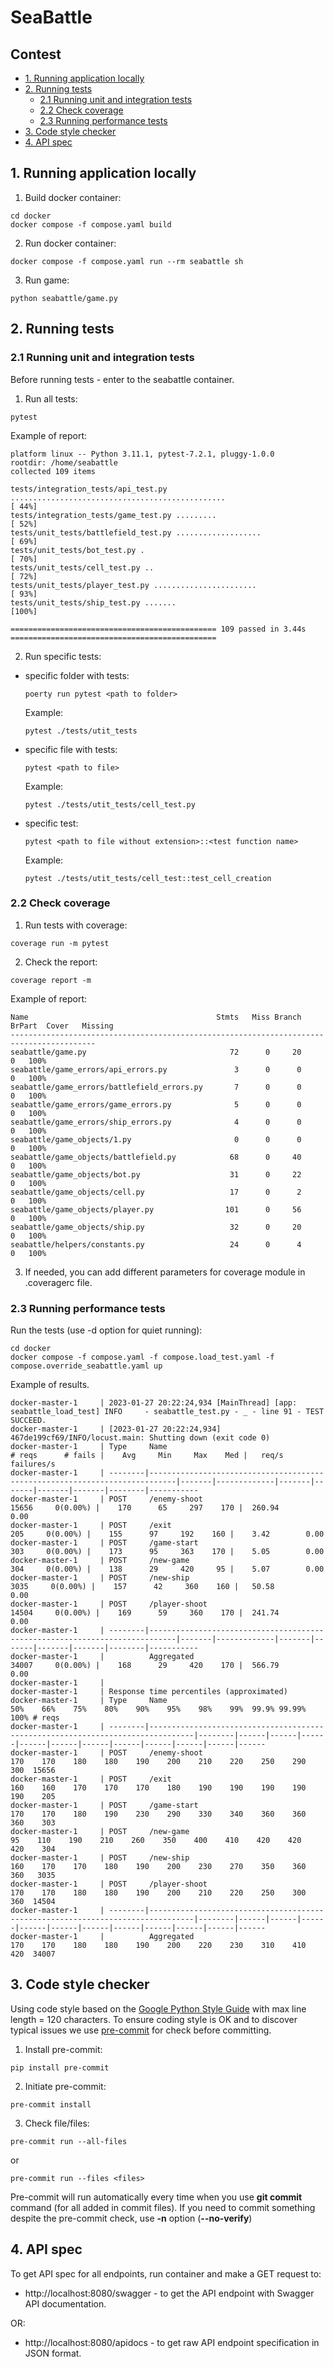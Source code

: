 # SeaBattle

## Contest
- [1. Running application locally](#1-running-application-locally)
- [2. Running tests](#2-running-tests)
  - [2.1 Running unit and integration tests](#21-running-unit-and-integration-tests)
  - [2.2 Check coverage](#22-check-coverage)
  - [2.3 Running performance tests](#23-running-performance-tests)
- [3. Code style checker](#3-code-style-checker)
- [4. API spec](#4-api-spec)

## 1. Running application locally

1) Build docker container:

```commandline
cd docker
docker compose -f compose.yaml build
```

2) Run docker container:

```commandline
docker compose -f compose.yaml run --rm seabattle sh
```

3) Run game:

```commandline
python seabattle/game.py
```

## 2. Running tests

### 2.1 Running unit and integration tests

Before running tests - enter to the seabattle container.

1) Run all tests:

```commandline
pytest
```

Example of report:
```text
platform linux -- Python 3.11.1, pytest-7.2.1, pluggy-1.0.0
rootdir: /home/seabattle
collected 109 items

tests/integration_tests/api_test.py ................................................                      [ 44%]
tests/integration_tests/game_test.py .........                                                            [ 52%]
tests/unit_tests/battlefield_test.py ...................                                                  [ 69%]
tests/unit_tests/bot_test.py .                                                                            [ 70%]
tests/unit_tests/cell_test.py ..                                                                          [ 72%]
tests/unit_tests/player_test.py .......................                                                   [ 93%]
tests/unit_tests/ship_test.py .......                                                                     [100%]

============================================== 109 passed in 3.44s ==============================================
```

2) Run specific tests:

- specific folder with tests:

    ```commandline
    poerty run pytest <path to folder>
    ```

    Example:

    ```commandline
    pytest ./tests/utit_tests
    ```

- specific file with tests:

    ```commandline
    pytest <path to file>
    ```

    Example:

    ```commandline
    pytest ./tests/utit_tests/cell_test.py
    ```

- specific test:

    ```commandline
    pytest <path to file without extension>::<test function name>
    ```

    Example:

    ```commandline
    pytest ./tests/utit_tests/cell_test::test_cell_creation
    ```

### 2.2 Check coverage

1) Run tests with coverage:

```commandline
coverage run -m pytest
```

2) Check the report:

```commandline
coverage report -m
```

Example of report:
```text
Name                                          Stmts   Miss Branch BrPart  Cover   Missing
-----------------------------------------------------------------------------------------
seabattle/game.py                                72      0     20      0   100%
seabattle/game_errors/api_errors.py               3      0      0      0   100%
seabattle/game_errors/battlefield_errors.py       7      0      0      0   100%
seabattle/game_errors/game_errors.py              5      0      0      0   100%
seabattle/game_errors/ship_errors.py              4      0      0      0   100%
seabattle/game_objects/1.py                       0      0      0      0   100%
seabattle/game_objects/battlefield.py            68      0     40      0   100%
seabattle/game_objects/bot.py                    31      0     22      0   100%
seabattle/game_objects/cell.py                   17      0      2      0   100%
seabattle/game_objects/player.py                101      0     56      0   100%
seabattle/game_objects/ship.py                   32      0     20      0   100%
seabattle/helpers/constants.py                   24      0      4      0   100%
```

3) If needed, you can add different parameters for coverage module in .coveragerc file.

### 2.3 Running performance tests

Run the tests (use -d option for quiet running):

```commandline
cd docker
docker compose -f compose.yaml -f compose.load_test.yaml -f compose.override_seabattle.yaml up
```

Example of results.

```text
docker-master-1     | 2023-01-27 20:22:24,934 [MainThread] [app: seabattle_load_test] INFO     - seabattle_test.py - _ - line 91 - TEST SUCCEED.
docker-master-1     | [2023-01-27 20:22:24,934] 467de199cf69/INFO/locust.main: Shutting down (exit code 0)
docker-master-1     | Type     Name                                                                          # reqs      # fails |    Avg     Min     Max    Med |   req/s  failures/s
docker-master-1     | --------|----------------------------------------------------------------------------|-------|-------------|-------|-------|-------|-------|--------|-----------
docker-master-1     | POST     /enemy-shoot                                                                   15656     0(0.00%) |    170      65     297    170 |  260.94        0.00
docker-master-1     | POST     /exit                                                                            205     0(0.00%) |    155      97     192    160 |    3.42        0.00
docker-master-1     | POST     /game-start                                                                      303     0(0.00%) |    173      95     363    170 |    5.05        0.00
docker-master-1     | POST     /new-game                                                                        304     0(0.00%) |    138      29     420     95 |    5.07        0.00
docker-master-1     | POST     /new-ship                                                                       3035     0(0.00%) |    157      42     360    160 |   50.58        0.00
docker-master-1     | POST     /player-shoot                                                                  14504     0(0.00%) |    169      59     360    170 |  241.74        0.00
docker-master-1     | --------|----------------------------------------------------------------------------|-------|-------------|-------|-------|-------|-------|--------|-----------
docker-master-1     |          Aggregated                                                                     34007     0(0.00%) |    168      29     420    170 |  566.79        0.00
docker-master-1     |
docker-master-1     | Response time percentiles (approximated)
docker-master-1     | Type     Name                                                                                  50%    66%    75%    80%    90%    95%    98%    99%  99.9% 99.99%   100% # reqs
docker-master-1     | --------|--------------------------------------------------------------------------------|--------|------|------|------|------|------|------|------|------|------|------|------
docker-master-1     | POST     /enemy-shoot                                                                          170    170    180    180    190    200    210    220    250    290    300  15656
docker-master-1     | POST     /exit                                                                                 160    160    170    170    170    180    190    190    190    190    190    205
docker-master-1     | POST     /game-start                                                                           170    170    180    190    230    290    330    340    360    360    360    303
docker-master-1     | POST     /new-game                                                                              95    110    190    210    260    350    400    410    420    420    420    304
docker-master-1     | POST     /new-ship                                                                             160    170    170    180    190    200    230    270    350    360    360   3035
docker-master-1     | POST     /player-shoot                                                                         170    170    180    180    190    200    210    220    250    300    360  14504
docker-master-1     | --------|--------------------------------------------------------------------------------|--------|------|------|------|------|------|------|------|------|------|------|------
docker-master-1     |          Aggregated                                                                            170    170    180    180    190    200    220    230    310    410    420  34007

```

## 3. Code style checker

Using code style based on the
[Google Python Style Guide](https://google.github.io/styleguide/pyguide.html)
with max line length = 120 characters.
To ensure coding style is OK and to discover typical issues we use [pre-commit](https://pre-commit.com)
for check before committing.

1) Install pre-commit:

```commandline
pip install pre-commit
```

2) Initiate pre-commit:

```commandline
pre-commit install
```

3) Check file/files:

```commandline
pre-commit run --all-files
```

or

```commandline
pre-commit run --files <files>
```

Pre-commit will run automatically every time when you use **git commit** command
(for all added in commit files).
If you need to commit something despite the pre-commit check, use **-n** option (**--no-verify**)


## 4. API spec

To get API spec for all endpoints, run container and make a GET request to:
- http://localhost:8080/swagger - to get the API endpoint with Swagger API documentation.

OR:
- http://localhost:8080/apidocs - to get raw API endpoint specification in JSON format.
